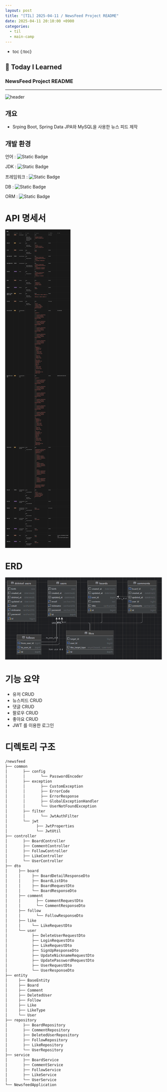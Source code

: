```yaml
---
layout: post
title: "[TIL] 2025-04-11 / NewsFeed Project README"
date: 2025-04-11 20:10:00 +0900
categories: 
  - til
  - main-camp
---
```


* toc
{:toc}

## 📖 Today I Learned
### NewsFeed Project README

<!-- <h4> 📃 </h4> -->

---

![header](https://capsule-render.vercel.app/api?type=waving&color=auto&height=250&section=header&text=NewsFeed%20Project&fontSize=80)

## 개요
- Srping Boot, Spring Data JPA와 MySQL을 사용한 뉴스 피드 제작

## 개발 환경
언어 : ![Static Badge](https://img.shields.io/badge/Java-red?style=flat-square)  

JDK : ![Static Badge](https://img.shields.io/badge/JDK-17-yellow?style=flat-square)  

프레임워크 : ![Static Badge](https://img.shields.io/badge/SpringBoot-%23FFFF00?logo=springboot)  

DB : ![Static Badge](https://img.shields.io/badge/MySql-%23FFFFFF?style=flat&logo=mysql)  

ORM : ![Static Badge](https://img.shields.io/badge/JPA-FFA500?style=flat)  

# API 명세서
![alt text](../../../assets/img/blog/main-til/main-til-04-11-1.png)

# ERD
![alt text](../../../assets/img/blog/main-til/main-til-04-11-2.png)

# 기능 요약
- 유저 CRUD
- 뉴스피드 CRUD
- 댓글 CRUD
- 팔로우 CRUD
- 좋아요 CRUD
- JWT 를 이용한 로그인

# 디렉토리 구조
```
/newsfeed
├── common
│       ├── config
│       │       └── PasswordEncoder
│       ├── exception
│       │       ├── CustomException
│       │       ├── ErrorCode
│       │       ├── ErrorResponse
│       │       ├── GlobalExceptionHandler
│       │       └── UserNotFoundException
│       ├── filter
│       │       └── JwtAuthFilter
│       └── jwt
│             ├── JwtProperties
│             └── JwtUtil
├── controller
│       ├── BoardController
│       ├── CommentController
│       ├── FollowController
│       ├── LikeController
│       └── UserController
├── dto
│     ├── board
│     │     ├── BoardDetailResponseDto
│     │     ├── BoardListDto
│     │     ├── BoardRequestDto
│     │     └── BoardResponseDto
│     ├── comment
│     │       ├── CommentRequestDto
│     │       └── CommentResponseDto
│     ├── follow
│     │       └── FollowResponseDto
│     ├── like
│     │     └── LikeRequestDto
│     └── user
│           ├── DeleteUserRequestDto
│           ├── LoginRequestDto
│           ├── LikeRequestDto
│           ├── SignUpResponseDto
│           ├── UpdateNicknameRequestDto
│           ├── UpdatePasswordRequestDto
│           ├── UserRequestDto
│           └── UserResponseDto
├── entity
│     ├── BaseEntity
│     ├── Board
│     ├── Comment
│     ├── DeletedUser
│     ├── Follow
│     ├── Like
│     ├── LikeType
│     └── User
├── repository
│       ├── BoardRepository
│       ├── CommentRepository
│       ├── DeletedUserRepository
│       ├── FollowRepository
│       ├── LikeRepository
│       └── UserRepository
├── service
│       ├── BoardService
│       ├── CommentService
│       ├── FollowService
│       ├── LikeService
│       └── UserService
└── NewsfeedApplication

```


<!-- --- -->

<!-- <h2> 💬 </h2> -->

<!-- <h4>  </h4> -->
